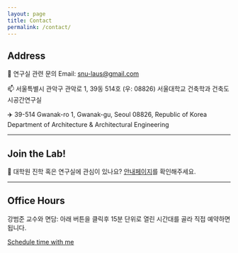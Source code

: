 ```yaml
---
layout: page
title: Contact
permalink: /contact/
---
```


## Address

🚨 연구실 관련 문의 Email: snu-laus@gmail.com

📫 서울특별시 관악구 관악로 1, 39동 514호 (우: 08826)
서울대학교 건축학과 건축도시공간연구실

✈️ 39-514 Gwanak-ro 1, Gwanak-gu, Seoul 08826, Republic of Korea
Department of Architecture & Architectural Engineering

---
## Join the Lab!

🥕 대학원 진학 혹은 연구실에 관심이 있나요? [안내페이지](https://bumjoon.notion.site/Join-the-Lab-5e1fd035bf0d40828e356a97fa2f4284)를 확인해주세요.

---
## Office Hours

강범준 교수와 면담: 아래 버튼을 클릭후 15분 단위로 열린 시간대를 골라 직접 예약하면 됩니다.

<!-- Calendly link widget begin -->
<link href="https://assets.calendly.com/assets/external/widget.css" rel="stylesheet">
<script src="https://assets.calendly.com/assets/external/widget.js" type="text/javascript" async></script>
<a href="" onclick="Calendly.initPopupWidget({url: 'https://calendly.com/bumjoon-kang/15min-ind-mtng'});return false;">Schedule time with me</a>
<!-- Calendly link widget end -->
